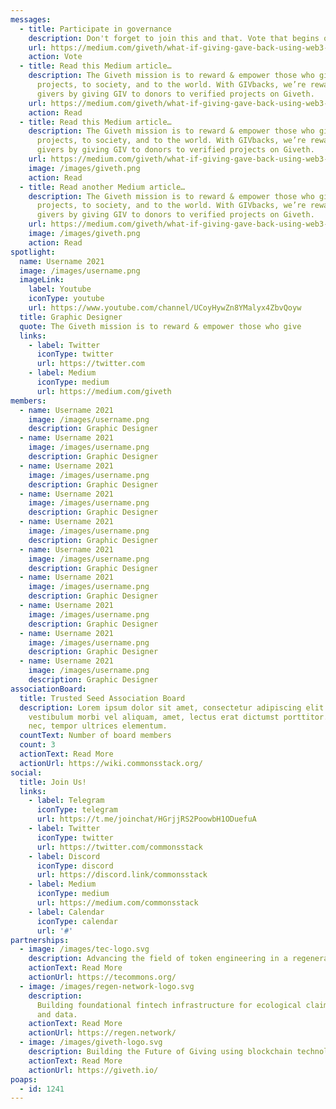 ```yaml
---
messages:
  - title: Participate in governance
    description: Don't forget to join this and that. Vote that begins on date xxx
    url: https://medium.com/giveth/what-if-giving-gave-back-using-web3-to-evolve-philanthropy-a8500b7636ce
    action: Vote
  - title: Read this Medium article…
    description: The Giveth mission is to reward & empower those who give — to
      projects, to society, and to the world. With GIVbacks, we’re rewarding
      givers by giving GIV to donors to verified projects on Giveth.
    url: https://medium.com/giveth/what-if-giving-gave-back-using-web3-to-evolve-philanthropy-a8500b7636ce
    action: Read
  - title: Read this Medium article…
    description: The Giveth mission is to reward & empower those who give — to
      projects, to society, and to the world. With GIVbacks, we’re rewarding
      givers by giving GIV to donors to verified projects on Giveth.
    url: https://medium.com/giveth/what-if-giving-gave-back-using-web3-to-evolve-philanthropy-a8500b7636ce
    image: /images/giveth.png
    action: Read
  - title: Read another Medium article…
    description: The Giveth mission is to reward & empower those who give — to
      projects, to society, and to the world. With GIVbacks, we’re rewarding
      givers by giving GIV to donors to verified projects on Giveth.
    url: https://medium.com/giveth/what-if-giving-gave-back-using-web3-to-evolve-philanthropy-a8500b7636ce
    image: /images/giveth.png
    action: Read
spotlight:
  name: Username 2021
  image: /images/username.png
  imageLink:
    label: Youtube
    iconType: youtube
    url: https://www.youtube.com/channel/UCoyHywZn8YMalyx4ZbvQoyw
  title: Graphic Designer
  quote: The Giveth mission is to reward & empower those who give
  links:
    - label: Twitter
      iconType: twitter
      url: https://twitter.com
    - label: Medium
      iconType: medium
      url: https://medium.com/giveth
members:
  - name: Username 2021
    image: /images/username.png
    description: Graphic Designer
  - name: Username 2021
    image: /images/username.png
    description: Graphic Designer
  - name: Username 2021
    image: /images/username.png
    description: Graphic Designer
  - name: Username 2021
    image: /images/username.png
    description: Graphic Designer
  - name: Username 2021
    image: /images/username.png
    description: Graphic Designer
  - name: Username 2021
    image: /images/username.png
    description: Graphic Designer
  - name: Username 2021
    image: /images/username.png
    description: Graphic Designer
  - name: Username 2021
    image: /images/username.png
    description: Graphic Designer
  - name: Username 2021
    image: /images/username.png
    description: Graphic Designer
  - name: Username 2021
    image: /images/username.png
    description: Graphic Designer
associationBoard:
  title: Trusted Seed Association Board
  description: Lorem ipsum dolor sit amet, consectetur adipiscing elit. Libero,
    vestibulum morbi vel aliquam, amet, lectus erat dictumst porttitor. Ac a
    nec, tempor ultrices elementum.
  countText: Number of board members
  count: 3
  actionText: Read More
  actionUrl: https://wiki.commonsstack.org/
social:
  title: Join Us!
  links:
    - label: Telegram
      iconType: telegram
      url: https://t.me/joinchat/HGrjjRS2PoowbH1ODuefuA
    - label: Twitter
      iconType: twitter
      url: https://twitter.com/commonsstack
    - label: Discord
      iconType: discord
      url: https://discord.link/commonsstack
    - label: Medium
      iconType: medium
      url: https://medium.com/commonsstack
    - label: Calendar
      iconType: calendar
      url: '#'
partnerships:
  - image: /images/tec-logo.svg
    description: Advancing the field of token engineering in a regenerative way.
    actionText: Read More
    actionUrl: https://tecommons.org/
  - image: /images/regen-network-logo.svg
    description:
      Building foundational fintech infrastructure for ecological claims
      and data.
    actionText: Read More
    actionUrl: https://regen.network/
  - image: /images/giveth-logo.svg
    description: Building the Future of Giving using blockchain technology.
    actionText: Read More
    actionUrl: https://giveth.io/
poaps:
  - id: 1241
---
```

